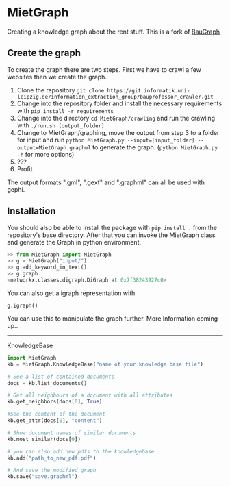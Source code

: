 # MietGraph

Creating a knowledge graph about the rent stuff.
This is a fork of [BauGraph](https://git.informatik.uni-leipzig.de/dmw/civil_engineering/bauprofessor_crawler)


## Create the graph 
To create the graph there are two steps. First we have to crawl a few websites then we create the graph.


1. Clone the repository ```git clone https://git.informatik.uni-leipzig.de/information_extraction_group/bauprofessor_crawler.git```
2. Change into the repository folder and install the necessary requirements with ```pip install -r requirements```
3. Change into the directory ```cd MietGraph/crawling``` and run the crawling with ```./run.sh [output_folder]```
4. Change to MietGraph/graphing, move the output from step 3 to a folder for input and run ```python MietGraph.py --input=[input_folder] --output=MietGraph.graphml``` to generate the graph. (```python MietGraph.py -h``` for more options)
5. ???
6. Profit

The output formats ".gml", ".gexf" and ".graphml" can all be used with gephi.

## Installation
You should also be able to install the package with ```pip install .``` from the repository's base directory.
After that you can invoke the MietGraph class and generate the Graph in python environment.

```python
>> from MietGraph import MietGraph
>> g = MietGraph("input/")
>> g.add_keyword_in_text()
>> g.graph
<networkx.classes.digraph.DiGraph at 0x7f38243927c0>
```
You can also get a igraph representation with 
```
g.igraph()
```
You can use this to manipulate the graph further. More Information coming up..

-------

KnowledgeBase

```python
import MietGraph
kb = MietGraph.KnowledgeBase("name of your knowledge base file")

# See a list of contained documents
docs = kb.list_documents()

# Get all neighbours of a document with all attributes
kb.get_neighbors(docs[0], True)

#See the content of the document
kb.get_attr(docs[0], "content")

# Show document names of similar documents
kb.most_similar(docs[0])

# you can also add new pdfs to the knowledgebase
kb.add("path_to_new_pdf.pdf")

# And save the modified graph
kb.save("save.graphml")
```
